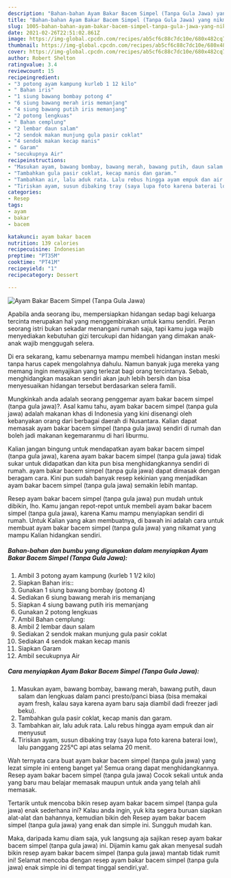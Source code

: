 ```yaml
---
description: "Bahan-bahan Ayam Bakar Bacem Simpel (Tanpa Gula Jawa) yang nikmat dan Mudah Dibuat"
title: "Bahan-bahan Ayam Bakar Bacem Simpel (Tanpa Gula Jawa) yang nikmat dan Mudah Dibuat"
slug: 1005-bahan-bahan-ayam-bakar-bacem-simpel-tanpa-gula-jawa-yang-nikmat-dan-mudah-dibuat
date: 2021-02-26T22:51:02.861Z
image: https://img-global.cpcdn.com/recipes/ab5cf6c88c7dc10e/680x482cq70/ayam-bakar-bacem-simpel-tanpa-gula-jawa-foto-resep-utama.jpg
thumbnail: https://img-global.cpcdn.com/recipes/ab5cf6c88c7dc10e/680x482cq70/ayam-bakar-bacem-simpel-tanpa-gula-jawa-foto-resep-utama.jpg
cover: https://img-global.cpcdn.com/recipes/ab5cf6c88c7dc10e/680x482cq70/ayam-bakar-bacem-simpel-tanpa-gula-jawa-foto-resep-utama.jpg
author: Robert Shelton
ratingvalue: 3.4
reviewcount: 15
recipeingredient:
- "3 potong ayam kampung kurleb 1 12 kilo"
- " Bahan iris"
- "1 siung bawang bombay potong 4"
- "6 siung bawang merah iris memanjang"
- "4 siung bawang putih iris memanjang"
- "2 potong lengkuas"
- " Bahan cemplung"
- "2 lembar daun salam"
- "2 sendok makan munjung gula pasir coklat"
- "4 sendok makan kecap manis"
- " Garam"
- "secukupnya Air"
recipeinstructions:
- "Masukan ayam, bawang bombay, bawang merah, bawang putih, daun salam dan lengkuas dalam panci presto/panci biasa (bisa memakai ayam fresh, kalau saya karena ayam baru saja diambil dadi freezer jadi beku)."
- "Tambahkan gula pasir coklat, kecap manis dan garam."
- "Tambahkan air, lalu aduk rata. Lalu rebus hingga ayam empuk dan air menyusut"
- "Tiriskan ayam, susun dibaking tray (saya lupa foto karena baterai low), lalu panggang 225°C api atas selama 20 menit."
categories:
- Resep
tags:
- ayam
- bakar
- bacem

katakunci: ayam bakar bacem 
nutrition: 139 calories
recipecuisine: Indonesian
preptime: "PT35M"
cooktime: "PT41M"
recipeyield: "1"
recipecategory: Dessert

---
```



![Ayam Bakar Bacem Simpel (Tanpa Gula Jawa)](https://img-global.cpcdn.com/recipes/ab5cf6c88c7dc10e/680x482cq70/ayam-bakar-bacem-simpel-tanpa-gula-jawa-foto-resep-utama.jpg)

Apabila anda seorang ibu, mempersiapkan hidangan sedap bagi keluarga tercinta merupakan hal yang menggembirakan untuk kamu sendiri. Peran seorang istri bukan sekadar menangani rumah saja, tapi kamu juga wajib menyediakan kebutuhan gizi tercukupi dan hidangan yang dimakan anak-anak wajib menggugah selera.

Di era  sekarang, kamu sebenarnya mampu membeli hidangan instan meski tanpa harus capek mengolahnya dahulu. Namun banyak juga mereka yang memang ingin menyajikan yang terlezat bagi orang tercintanya. Sebab, menghidangkan masakan sendiri akan jauh lebih bersih dan bisa menyesuaikan hidangan tersebut berdasarkan selera famili. 



Mungkinkah anda adalah seorang penggemar ayam bakar bacem simpel (tanpa gula jawa)?. Asal kamu tahu, ayam bakar bacem simpel (tanpa gula jawa) adalah makanan khas di Indonesia yang kini disenangi oleh kebanyakan orang dari berbagai daerah di Nusantara. Kalian dapat memasak ayam bakar bacem simpel (tanpa gula jawa) sendiri di rumah dan boleh jadi makanan kegemaranmu di hari liburmu.

Kalian jangan bingung untuk mendapatkan ayam bakar bacem simpel (tanpa gula jawa), karena ayam bakar bacem simpel (tanpa gula jawa) tidak sukar untuk didapatkan dan kita pun bisa menghidangkannya sendiri di rumah. ayam bakar bacem simpel (tanpa gula jawa) dapat dimasak dengan beragam cara. Kini pun sudah banyak resep kekinian yang menjadikan ayam bakar bacem simpel (tanpa gula jawa) semakin lebih mantap.

Resep ayam bakar bacem simpel (tanpa gula jawa) pun mudah untuk dibikin, lho. Kamu jangan repot-repot untuk membeli ayam bakar bacem simpel (tanpa gula jawa), karena Kamu mampu menyiapkan sendiri di rumah. Untuk Kalian yang akan membuatnya, di bawah ini adalah cara untuk membuat ayam bakar bacem simpel (tanpa gula jawa) yang nikamat yang mampu Kalian hidangkan sendiri.

<!--inarticleads1-->

##### Bahan-bahan dan bumbu yang digunakan dalam menyiapkan Ayam Bakar Bacem Simpel (Tanpa Gula Jawa):

1. Ambil 3 potong ayam kampung (kurleb 1 1/2 kilo)
1. Siapkan  Bahan iris::
1. Gunakan 1 siung bawang bombay (potong 4)
1. Sediakan 6 siung bawang merah iris memanjang
1. Siapkan 4 siung bawang putih iris memanjang
1. Gunakan 2 potong lengkuas
1. Ambil  Bahan cemplung:
1. Ambil 2 lembar daun salam
1. Sediakan 2 sendok makan munjung gula pasir coklat
1. Sediakan 4 sendok makan kecap manis
1. Siapkan  Garam
1. Ambil secukupnya Air




<!--inarticleads2-->

##### Cara menyiapkan Ayam Bakar Bacem Simpel (Tanpa Gula Jawa):

1. Masukan ayam, bawang bombay, bawang merah, bawang putih, daun salam dan lengkuas dalam panci presto/panci biasa (bisa memakai ayam fresh, kalau saya karena ayam baru saja diambil dadi freezer jadi beku).
1. Tambahkan gula pasir coklat, kecap manis dan garam.
1. Tambahkan air, lalu aduk rata. Lalu rebus hingga ayam empuk dan air menyusut
1. Tiriskan ayam, susun dibaking tray (saya lupa foto karena baterai low), lalu panggang 225°C api atas selama 20 menit.




Wah ternyata cara buat ayam bakar bacem simpel (tanpa gula jawa) yang lezat simple ini enteng banget ya! Semua orang dapat menghidangkannya. Resep ayam bakar bacem simpel (tanpa gula jawa) Cocok sekali untuk anda yang baru mau belajar memasak maupun untuk anda yang telah ahli memasak.

Tertarik untuk mencoba bikin resep ayam bakar bacem simpel (tanpa gula jawa) enak sederhana ini? Kalau anda ingin, yuk kita segera buruan siapkan alat-alat dan bahannya, kemudian bikin deh Resep ayam bakar bacem simpel (tanpa gula jawa) yang enak dan simple ini. Sungguh mudah kan. 

Maka, daripada kamu diam saja, yuk langsung aja sajikan resep ayam bakar bacem simpel (tanpa gula jawa) ini. Dijamin kamu gak akan menyesal sudah bikin resep ayam bakar bacem simpel (tanpa gula jawa) mantab tidak rumit ini! Selamat mencoba dengan resep ayam bakar bacem simpel (tanpa gula jawa) enak simple ini di tempat tinggal sendiri,ya!.


